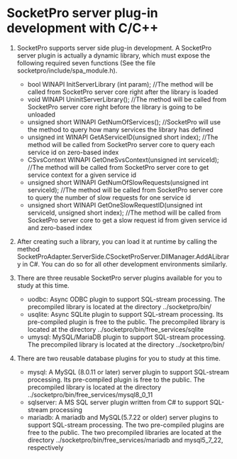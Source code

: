 # SocketPro server plug-in development with C/C++

1.	SocketPro supports server side plug-in development. A SocketPro server plugin is actually a dynamic library, which must expose the following required seven functions (See the file socketpro/include/spa_module.h).

	- bool WINAPI InitServerLibrary (int param); //The method will be called from SocketPro server core right after the library is loaded
	- void WINAPI UninitServerLibrary(); //The method will be called from SocketPro server core right before the library is going to be unloaded
	- unsigned short WINAPI GetNumOfServices(); //SocketPro will use the method to query how many services the library has defined
	- unsigned int WINAPI GetAServiceID(unsigned short index); //The method will be called from SocketPro server core to query each service id on zero-based index
	- CSvsContext WINAPI GetOneSvsContext(unsigned int serviceId); //The method will be called from SocketPro server core to get service context for a given service id
	- unsigned short WINAPI GetNumOfSlowRequests(unsigned int serviceId); //The method will be called from SocketPro server core to query the number of slow requests for one service id
	- unsigned short WINAPI GetOneSlowRequestID(unsigned int serviceId, unsigned short index); //The method will be called from SocketPro server core to get a slow request id from given service id and zero-based index
	
2.	After creating such a library, you can load it at runtime by calling the method SocketProAdapter.ServerSide.CSocketProServer.DllManager.AddALibrary in C#. You can do so for all other development environments similarly.

3.	There are three reusable SocketPro server plugins available for you to study at this time.
	- uodbc: Async ODBC plugin to support SQL-stream processing. The precompiled library is located at the directory ../socketpro/bin/
	- usqlite: Async SQLite plugin to support SQL-stream processing. Its pre-compiled plugin is free to the public. The precompiled library is located at the directory ../socketpro/bin/free_services/sqlite
	- umysql: MySQL/MariaDB plugin to support SQL-stream processing. The precompiled library is located at the directory ../socketpro/bin/
	
4.	There are two reusable database plugins for you to study at this time.
	- mysql: A MySQL (8.0.11 or later) server plugin to support SQL-stream processing. Its pre-compiled plugin is free to the public. The precompiled library is located at the directory ../socketpro/bin/free_services/mysql8_0_11
	- sqlserver: A MS SQL server plugin written from C# to support SQL-stream processing
	- mariadb: A mariadb and MySQL(5.7.22 or older) server plugins to support SQL-stream processing. The two pre-compiled plugins are free to the public. The two precompiled libraries are located at the directory ../socketpro/bin/free_services/mariadb and mysql5_7_22, respectively
